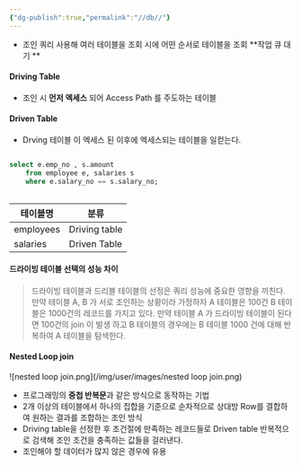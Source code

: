 ```yaml
---
{"dg-publish":true,"permalink":"//db//"}
---
```



- 조인 쿼리 사용해 여러 테이블을 조회 시에 어떤 순서로 테이블을 조회 
  **작업 큐 대기 ** 
#### Driving Table
- 조인 시 **먼저 엑세스** 되어 Access Path 를 주도하는 테이블


#### Driven Table
- Drving 테이블 이 엑세스 된 이후에 엑세스되는 테이블을 일컫는다.


``` sql

select e.emp_no , s.amount 
	from employee e, salaries s 
	where e.salary_no == s.salary_no;
 
```

| 테이블명      | 분류            |
| --------- | ------------- |
| employees | Driving table |
| salaries  | Driven Table  |


#### 드라이빙 테이블 선택의 성능 차이

> 드라이빙 테이블과 드리블 테이블의 선정은 쿼리 성능에 중요한 영향을 끼친다.
> 만약 테이블 A, B 가 서로 조인하는 상황이라 가정하자 A 테이블은 100건 B 테이블은 1000건의 레코드를 가지고 있다.
> 만약 테이블 A 가 드라이빙 테이블이 된다면 100건의 join 이 발생 하고  B 테이블의 경우에는 B 테이블 1000 건에 대해 반복하여 A 테이블을 탐색한다.










#### Nested Loop join

![nested loop join.png](/img/user/images/nested loop join.png)
- 프로그래밍의 **중첩 반복문**과 같은 방식으로 동작하는 기법
- 2개 이상의 테이블에서 하나의 집합을 기준으로 순차적으로 상대방 Row를 결합하여 원하는 결과를 조합하는 조인 방식
- Driving table을 선정한 후 조건절에 만족하는 레코드들로 Driven table 반복적으로 검색해 조인 조건을 충족하는 값들을 걸러낸다.
- 조인해야 할 데이터가 많지 않은 경우에 유용



